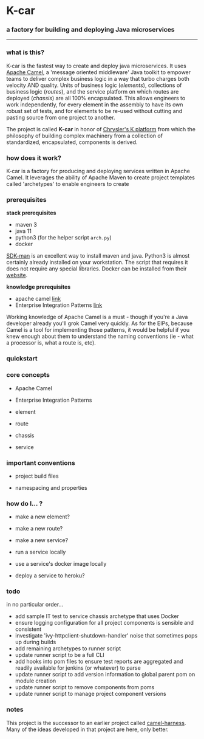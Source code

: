 # K-car
### a factory for building and deploying Java microservices 

---

### what is this? 
K-car is the fastest way to create and deploy java microservices. It uses [Apache Camel](https://camel.apache.org/), a 'message oriented middleware' Java toolkit to empower teams to deliver complex business logic in a way that turbo charges both velocity AND quality. Units of business logic (*elements*), collections of business logic (*routes*), and the service platform on which routes are deployed (*chassis*) are all 100% encapsulated. This allows engineers to work independently, for every element in the assembly to have its own robust set of tests, and for elements to be re-used without cutting and pasting source from one project to another. 

The project is called __K-car__ in honor of [Chrysler's K platform](https://en.wikipedia.org/wiki/Chrysler_K_platform) from which the philosophy of building complex machinery from a collection of standardized, encapsulated, components is derived. 

### how does it work?
K-car is a factory for producing and deploying services written in Apache Camel. It leverages the ability of Apache Maven to create project templates called 'archetypes' to enable engineers to create 

### prerequisites

__stack prerequisites__
* maven 3
* java 11
* python3 (for the helper script `arch.py`)
* docker 

[SDK-man](https://sdkman.io/) is an excellent way to install maven and java. Python3 is almost certainly already installed on your workstation. The script that requires it does not require any special libraries. Docker can be installed from their [website](https://www.docker.com/products/docker-desktop). 

__knowledge prerequisites__
* apache camel [link](https://camel.apache.org/)
* Enterprise Integration Patterns [link](https://www.enterpriseintegrationpatterns.com/)

Working knowledge of Apache Camel is a must - though if you're a Java developer already you'll grok Camel very quickly. As for the EIPs, because Camel is a tool for implementing those patterns, it would be helpful if you knew enough about them to understand the naming conventions (ie - what a processor is, what a route is, etc).

### quickstart 


### core concepts

* Apache Camel

* Enterprise Integration Patterns

* element

* route

* chassis 

* service


### important conventions 

* project build files

* namespacing and properties


### how do I... ?

* make a new element?

* make a new route?

* make a new service?

* run a service locally 

* use a service's docker image locally

* deploy a service to heroku? 


### todo
in no particular order...
* add sample IT test to service chassis archetype that uses Docker 
* ensure logging configuration for all project components is sensible and consistent 
* investigate 'ivy-httpclient-shutdown-handler' noise that sometimes pops up during builds 
* add remaining archetypes to runner script
* update runner script to be a full CLI
* add hooks into pom files to ensure test reports are aggregated and readily available for jenkins (or whatever) to parse
* update runner script to add version information to global parent pom on module creation  
* update runner script to remove components from poms
* update runner script to manage project component versions 

### notes 

This project is the successor to an earlier project called [camel-harness](https://github.com/davidholiday/camel-harness). Many of the ideas developed in that project are here, only better. 


